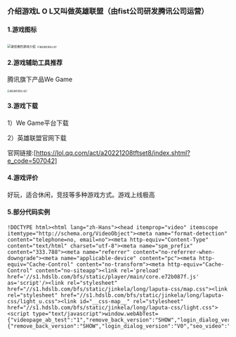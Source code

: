 ### 介绍游戏L O L又叫做英雄联盟（由fist公司研发腾讯公司运营）

#### 1.游戏图标

<img src="C:\Users\Administrator\Desktop\谢佳睿     2022003191\游戏图片介绍\谢佳睿的游戏介绍.png" alt="谢佳睿的游戏介绍" style="zoom:50%;" />



<img src="C:\Users\Administrator\Desktop\谢佳睿     2022003191\游戏图片介绍\谢佳睿的游戏介绍1.png" alt="谢佳睿的游戏介绍1" style="zoom:33%;" />

#### 2.游戏辅助工具推荐

腾讯旗下产品We Game

<img src="C:\Users\Administrator\Desktop\谢佳睿     2022003191\游戏图片介绍\谢佳睿的游戏介绍2.png" alt="谢佳睿的游戏介绍2" style="zoom:33%;" />

#### 3.游戏下载

1）We Game平台下载

2）英雄联盟官网下载

官网链接:[https://lol.qq.com/act/a20221208tftset8/index.shtml?e_code=507042]

#### 4.游戏评价

好玩，适合休闲，竞技等多种游戏方式。游戏上线极高

#### 5.部分代码实例

```
!DOCTYPE html><html lang="zh-Hans"><head itemprop="video" itemscope itemtype="http://schema.org/VideoObject"><meta name="format-detection" content="telephone=no, email=no"><meta http-equiv="Content-Type" content="text/html" charset="utf-8"><meta name="spm_prefix" content="333.788"><meta name="referrer" content="no-referrer-when-downgrade"><meta name="applicable-device" content="pc"><meta http-equiv="Cache-Control" content="no-transform"><meta http-equiv="Cache-Control" content="no-siteapp"><link rel='preload' href='//s1.hdslb.com/bfs/static/player/main/core.e72b087f.js' as='script'/><link rel="stylesheet" href="//s1.hdslb.com/bfs/static/jinkela/long/laputa-css/map.css"><link rel="stylesheet" href="//s1.hdslb.com/bfs/static/jinkela/long/laputa-css/light_u.css"><link id="__css-map__" rel="stylesheet" href="//s1.hdslb.com/bfs/static/jinkela/long/laputa-css/light.css"><script type="text/javascript">window.webAbTest={"videopage_ab_test":"1","remove_back_version":"SHOW","login_dialog_version":"V0","seo_video":"SHOW","avif_video":"V_HIT","nano_white_screen":"V_HIT","in_new_ab":true,"ab_version":{"remove_back_version":"SHOW","login_dialog_version":"V0","seo_video":"SHOW","avif_video":"V_HIT","nano_white_screen":"V_HIT","videopage_ab_test":"1"},"ab_split
```

